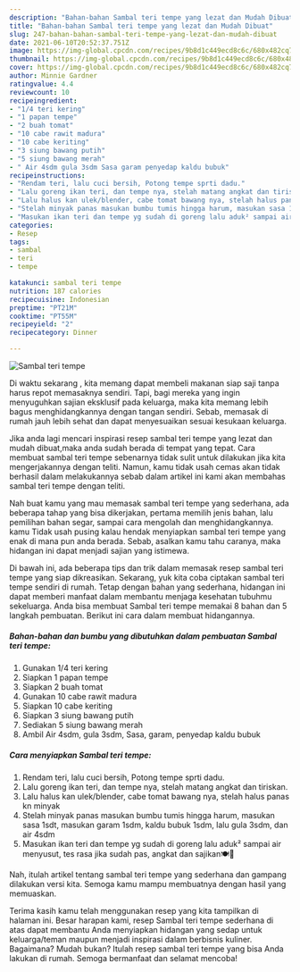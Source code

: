 ```yaml
---
description: "Bahan-bahan Sambal teri tempe yang lezat dan Mudah Dibuat"
title: "Bahan-bahan Sambal teri tempe yang lezat dan Mudah Dibuat"
slug: 247-bahan-bahan-sambal-teri-tempe-yang-lezat-dan-mudah-dibuat
date: 2021-06-10T20:52:37.751Z
image: https://img-global.cpcdn.com/recipes/9b8d1c449ecd8c6c/680x482cq70/sambal-teri-tempe-foto-resep-utama.jpg
thumbnail: https://img-global.cpcdn.com/recipes/9b8d1c449ecd8c6c/680x482cq70/sambal-teri-tempe-foto-resep-utama.jpg
cover: https://img-global.cpcdn.com/recipes/9b8d1c449ecd8c6c/680x482cq70/sambal-teri-tempe-foto-resep-utama.jpg
author: Minnie Gardner
ratingvalue: 4.4
reviewcount: 10
recipeingredient:
- "1/4 teri kering"
- "1 papan tempe"
- "2 buah tomat"
- "10 cabe rawit madura"
- "10 cabe keriting"
- "3 siung bawang putih"
- "5 siung bawang merah"
- " Air 4sdm gula 3sdm Sasa garam penyedap kaldu bubuk"
recipeinstructions:
- "Rendam teri, lalu cuci bersih, Potong tempe sprti dadu."
- "Lalu goreng ikan teri, dan tempe nya, stelah matang angkat dan tiriskan."
- "Lalu halus kan ulek/blender, cabe tomat bawang nya, stelah halus panas kn minyak"
- "Stelah minyak panas masukan bumbu tumis hingga harum, masukan sasa 1sdt, masukan garam 1sdm, kaldu bubuk 1sdm, lalu gula 3sdm, dan air 4sdm"
- "Masukan ikan teri dan tempe yg sudah di goreng lalu aduk² sampai air menyusut, tes rasa jika sudah pas, angkat dan sajikan🍽️🤗"
categories:
- Resep
tags:
- sambal
- teri
- tempe

katakunci: sambal teri tempe 
nutrition: 187 calories
recipecuisine: Indonesian
preptime: "PT21M"
cooktime: "PT55M"
recipeyield: "2"
recipecategory: Dinner

---
```



![Sambal teri tempe](https://img-global.cpcdn.com/recipes/9b8d1c449ecd8c6c/680x482cq70/sambal-teri-tempe-foto-resep-utama.jpg)

Di waktu  sekarang , kita memang dapat membeli makanan siap saji tanpa harus repot memasaknya sendiri. Tapi, bagi mereka yang ingin menyuguhkan sajian eksklusif pada keluarga, maka kita memang lebih bagus menghidangkannya dengan tangan sendiri. Sebab, memasak di rumah jauh lebih sehat dan dapat menyesuaikan sesuai kesukaan keluarga.

Jika anda lagi mencari inspirasi resep sambal teri tempe yang lezat dan mudah dibuat,maka anda sudah berada di tempat yang tepat. Cara membuat sambal teri tempe  sebenarnya tidak sulit untuk dilakukan jika kita mengerjakannya dengan teliti. Namun, kamu tidak usah cemas akan tidak berhasil dalam melakukannya 
sebab dalam artikel ini kami akan membahas sambal teri tempe dengan teliti.  



Nah buat kamu yang mau memasak sambal teri tempe yang sederhana, ada beberapa tahap yang bisa dikerjakan, pertama memilih jenis bahan, lalu pemilihan bahan segar, sampai cara mengolah dan menghidangkannya. kamu Tidak usah pusing kalau hendak menyiapkan sambal teri tempe yang enak di mana pun anda berada. Sebab, asalkan kamu  tahu caranya, maka hidangan ini dapat menjadi sajian yang istimewa.

Di bawah ini, ada beberapa tips dan trik dalam memasak resep sambal teri tempe yang siap dikreasikan. Sekarang, yuk kita coba ciptakan sambal teri tempe sendiri di rumah. Tetap dengan bahan yang sederhana, hidangan ini dapat memberi manfaat dalam membantu menjaga kesehatan tubuhmu sekeluarga. Anda bisa membuat Sambal teri tempe memakai 8 bahan dan 5 langkah pembuatan. Berikut ini cara dalam membuat hidangannya.

<!--inarticleads1-->

##### Bahan-bahan dan bumbu yang dibutuhkan dalam pembuatan Sambal teri tempe:

1. Gunakan 1/4 teri kering
1. Siapkan 1 papan tempe
1. Siapkan 2 buah tomat
1. Gunakan 10 cabe rawit madura
1. Siapkan 10 cabe keriting
1. Siapkan 3 siung bawang putih
1. Sediakan 5 siung bawang merah
1. Ambil  Air 4sdm, gula 3sdm, Sasa, garam, penyedap kaldu bubuk




<!--inarticleads2-->

##### Cara menyiapkan Sambal teri tempe:

1. Rendam teri, lalu cuci bersih, Potong tempe sprti dadu.
1. Lalu goreng ikan teri, dan tempe nya, stelah matang angkat dan tiriskan.
1. Lalu halus kan ulek/blender, cabe tomat bawang nya, stelah halus panas kn minyak
1. Stelah minyak panas masukan bumbu tumis hingga harum, masukan sasa 1sdt, masukan garam 1sdm, kaldu bubuk 1sdm, lalu gula 3sdm, dan air 4sdm
1. Masukan ikan teri dan tempe yg sudah di goreng lalu aduk² sampai air menyusut, tes rasa jika sudah pas, angkat dan sajikan🍽️🤗




Nah, itulah artikel tentang  sambal teri tempe  yang sederhana dan gampang dilakukan versi kita. Semoga kamu mampu membuatnya dengan hasil yang memuaskan. 

Terima kasih kamu telah menggunakan resep yang kita tampilkan di halaman ini. Besar harapan kami, resep  Sambal teri tempe sederhana di atas dapat membantu Anda menyiapkan hidangan yang sedap untuk keluarga/teman maupun menjadi inspirasi dalam berbisnis kuliner. Bagaimana? Mudah bukan? Itulah resep sambal teri tempe yang bisa Anda lakukan di rumah. Semoga bermanfaat dan selamat mencoba!

